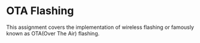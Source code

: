 # OTA Flashing
This assignment covers the implementation of wireless flashing or famously known as OTA(Over The Air) flashing.
